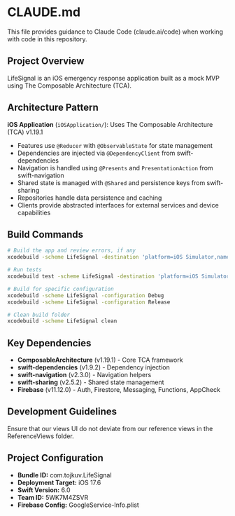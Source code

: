 # CLAUDE.md

This file provides guidance to Claude Code (claude.ai/code) when working with code in this repository.

## Project Overview

LifeSignal is an iOS emergency response application built as a mock MVP using The Composable Architecture (TCA).

## Architecture Pattern

**iOS Application** (`iOSApplication/`): Uses The Composable Architecture (TCA) v1.19.1
- Features use `@Reducer` with `@ObservableState` for state management
- Dependencies are injected via `@DependencyClient` from swift-dependencies
- Navigation is handled using `@Presents` and `PresentationAction` from swift-navigation
- Shared state is managed with `@Shared` and persistence keys from swift-sharing
- Repositories handle data persistence and caching
- Clients provide abstracted interfaces for external services and device capabilities

## Build Commands

```bash
# Build the app and review errors, if any
xcodebuild -scheme LifeSignal -destination 'platform=iOS Simulator,name=iPhone 15' build 2>&1 | tail -100

# Run tests
xcodebuild test -scheme LifeSignal -destination 'platform=iOS Simulator,name=iPhone 15'

# Build for specific configuration
xcodebuild -scheme LifeSignal -configuration Debug
xcodebuild -scheme LifeSignal -configuration Release

# Clean build folder
xcodebuild -scheme LifeSignal clean
```

## Key Dependencies

- **ComposableArchitecture** (v1.19.1) - Core TCA framework
- **swift-dependencies** (v1.9.2) - Dependency injection
- **swift-navigation** (v2.3.0) - Navigation helpers
- **swift-sharing** (v2.5.2) - Shared state management
- **Firebase** (v11.12.0) - Auth, Firestore, Messaging, Functions, AppCheck

## Development Guidelines

Ensure that our views UI do not deviate from our reference views in the ReferenceViews folder.

## Project Configuration

- **Bundle ID:** com.tojkuv.LifeSignal
- **Deployment Target:** iOS 17.6
- **Swift Version:** 6.0
- **Team ID:** 5WK7M4ZSVR
- **Firebase Config:** GoogleService-Info.plist